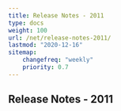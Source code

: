 ```yaml
---
title: Release Notes - 2011
type: docs
weight: 100
url: /net/release-notes-2011/
lastmod: "2020-12-16"
sitemap:
    changefreq: "weekly"
    priority: 0.7
---
```


## **Release Notes - 2011**
